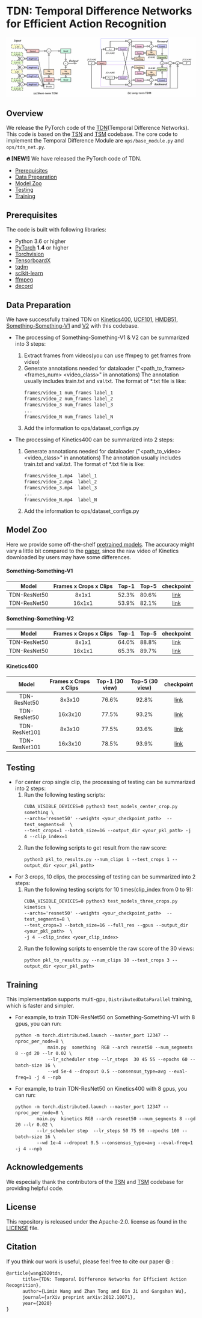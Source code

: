 # TDN: Temporal Difference Networks for Efficient Action Recognition

![1](https://github.com/MCG-NJU/TDN/blob/main/TDM.jpg)  
## Overview

We release the PyTorch code of the [TDN](https://arxiv.org/abs/2012.10071)(Temporal Difference Networks). This code is based on the [TSN](https://github.com/yjxiong/tsn-pytorch) and [TSM](https://github.com/mit-han-lab/temporal-shift-module) codebase. The core code to implement the Temporal Difference Module are `ops/base_module.py` and `ops/tdn_net.py`.


**🔥 [NEW!]**  We have released the PyTorch code of TDN. 
* [Prerequisites](#prerequisites)
* [Data Preparation](#data-preparation)
* [Model Zoo](#model-zoo)
* [Testing](#testing)  
* [Training](#training)  

## Prerequisites
The code is built with following libraries:

- Python 3.6 or higher
- [PyTorch](https://pytorch.org/) **1.4** or higher
- [Torchvision](https://github.com/pytorch/vision)
- [TensorboardX](https://github.com/lanpa/tensorboardX)
- [tqdm](https://github.com/tqdm/tqdm.git)
- [scikit-learn](https://scikit-learn.org/stable/)
- [ffmpeg](https://www.ffmpeg.org/)  
- [decord](https://github.com/dmlc/decord) 

## Data Preparation
We have successfully trained TDN on [Kinetics400](https://deepmind.com/research/open-source/kinetics), [UCF101](https://www.crcv.ucf.edu/data/UCF101.php), [HMDB51](https://serre-lab.clps.brown.edu/resource/hmdb-a-large-human-motion-database/), [Something-Something-V1](https://20bn.com/datasets/something-something/v1) and [V2](https://20bn.com/datasets/something-something/v2) with this codebase.  
- The processing of Something-Something-V1 & V2 can be summarized into 3 steps:  
    1. Extract frames from videos(you can use ffmpeg to get frames from video)      
    2. Generate annotations needed for dataloader ("<path_to_frames> <frames_num> <video_class>" in annotations) The annotation usually includes train.txt and val.txt. The format of *.txt file is like:
        ```
        frames/video_1 num_frames label_1
        frames/video_2 num_frames label_2
        frames/video_3 num_frames label_3
        ...
        frames/video_N num_frames label_N
        ```
    3. Add the information to ops/dataset_configs.py  

- The processing of Kinetics400 can be summarized into 2 steps:  
    1. Generate annotations needed for dataloader ("<path_to_video> <video_class>" in annotations) The annotation usually includes train.txt and val.txt. The format of *.txt file is like:
        ```
        frames/video_1.mp4  label_1
        frames/video_2.mp4  label_2
        frames/video_3.mp4  label_3
        ...
        frames/video_N.mp4  label_N
        ```
    2. Add the information to ops/dataset_configs.py  

## Model Zoo
Here we provide some off-the-shelf [pretrained models](https://drive.google.com/drive/folders/1du1KtjFANeD0Mr5_7RxCx0jLUVRj_y8w?usp=sharing). The accuracy might vary a little bit compared to the [paper]((https://arxiv.org/abs/2012.10071)), since the raw video of Kinetics downloaded by users may have some differences. 
#### Something-Something-V1

Model  | Frames x Crops x Clips  | Top-1  | Top-5 | checkpoint
:--: | :--: | :--: | :--:| :--:
TDN-ResNet50  | 8x1x1 | 52.3%  | 80.6% | [link](https://drive.google.com/file/d/13PeSkxDgYZ_Z-OOYiuCY3J_QlY2noUuv/view?usp=sharing)
TDN-ResNet50  | 16x1x1 | 53.9%  | 82.1% | [link](https://drive.google.com/file/d/1IxUMglMEET8blZxzJrq7sc79MyosJ52I/view?usp=sharing)

#### Something-Something-V2

Model  | Frames x Crops x Clips | Top-1  | Top-5 | checkpoint
:--: | :--: | :--: | :--:| :--:
TDN-ResNet50  | 8x1x1   | 64.0%   | 88.8%  | [link](https://drive.google.com/file/d/1cPgY2h6zVdjKrFJu-ZV_uo_8HKLPh_Vu/view?usp=sharing)
TDN-ResNet50  | 16x1x1  | 65.3%   | 89.7%  | [link](https://drive.google.com/file/d/1pwkrPYUc36b5SnPRHUbOcycm4zoQHZnR/view?usp=sharing)

#### Kinetics400
Model  | Frames x Crops x Clips   | Top-1 (30 view)  | Top-5 (30 view)  | checkpoint
:--: | :--: | :--: | :--:| :--:
TDN-ResNet50    | 8x3x10  | 76.6%  | 92.8%  | [link](https://drive.google.com/file/d/1h-yoGaQYpRoSb57-sw_Iw7mYkSrI5QnQ/view?usp=sharing)
TDN-ResNet50    | 16x3x10 | 77.5%  | 93.2%  | [link](https://drive.google.com/file/d/1M6nkUISaIfLAxuabA3_JxPUiXqnLv26T/view?usp=sharing)
TDN-ResNet101   | 8x3x10 | 77.5%  | 93.6%  | [link](https://drive.google.com/file/d/1UdvGQkBkC9vqOwknXbyuuTVDTp1ctOr4/view?usp=sharing)
TDN-ResNet101   | 16x3x10 | 78.5%  | 93.9%  | [link](https://drive.google.com/file/d/1MWj3srcdJginXCZfE6P4ufPRpLbUZe-Z/view?usp=sharing)

## Testing
- For center crop single clip, the processing of testing can be summarized into 2 steps:
    1. Run the following testing scripts:
        ```
        CUDA_VISIBLE_DEVICES=0 python3 test_models_center_crop.py something \
        --archs='resnet50' --weights <your_checkpoint_path>  --test_segments=8  \
        --test_crops=1 --batch_size=16 --output_dir <your_pkl_path> -j 4 --clip_index=1
        ```
    2. Run the following scripts to get result from the raw score:
        ```
        python3 pkl_to_results.py --num_clips 1 --test_crops 1 --output_dir <your_pkl_path>  
        ```
- For 3 crops, 10 clips, the processing of testing can be summarized into 2 steps: 
    1. Run the following testing scripts for 10 times(clip_index from 0 to 9):
        ``` 
        CUDA_VISIBLE_DEVICES=0 python3 test_models_three_crops.py  kinetics \
        --archs='resnet50' --weights <your_checkpoint_path>  --test_segments=8 \
        --test_crops=3 --batch_size=16 --full_res --gpus --output_dir <your_pkl_path>  \
        -j 4 --clip_index <your_clip_index>
        ```
    2. Run the following scripts to ensemble the raw score of the 30 views:
        ```
        python pkl_to_results.py --num_clips 10 --test_crops 3 --output_dir <your_pkl_path> 
        ```
## Training
This implementation supports multi-gpu, `DistributedDataParallel` training, which is faster and simpler. 
- For example, to train TDN-ResNet50 on Something-Something-V1 with 8 gpus, you can run:
    ```
    python -m torch.distributed.launch --master_port 12347 --nproc_per_node=8 \
                main.py  something  RGB --arch resnet50 --num_segments 8 --gd 20 --lr 0.02 \
                --lr_scheduler step --lr_steps  30 45 55 --epochs 60 --batch-size 16 \
                --wd 5e-4 --dropout 0.5 --consensus_type=avg --eval-freq=1 -j 4 --npb 
    ```
- For example, to train TDN-ResNet50 on Kinetics400 with 8 gpus, you can run:
    ```
    python -m torch.distributed.launch --master_port 12347 --nproc_per_node=8 \
            main.py  kinetics RGB --arch resnet50 --num_segments 8 --gd 20 --lr 0.02 \
            --lr_scheduler step  --lr_steps 50 75 90 --epochs 100 --batch-size 16 \
            --wd 1e-4 --dropout 0.5 --consensus_type=avg --eval-freq=1 -j 4 --npb 
    ```
## Acknowledgements
We especially thank the contributors of the [TSN](https://github.com/yjxiong/tsn-pytorch) and [TSM](https://github.com/mit-han-lab/temporal-shift-module) codebase for providing helpful code.
## License
This repository is released under the Apache-2.0. license as found in the [LICENSE](https://github.com/MCG-NJU/TDN/blob/main/LICENSE) file.
## Citation
If you think our work is useful, please feel free to cite our paper 😆 :
```
@article{wang2020tdn,
      title={TDN: Temporal Difference Networks for Efficient Action Recognition}, 
      author={Limin Wang and Zhan Tong and Bin Ji and Gangshan Wu},
      journal={arXiv preprint arXiv:2012.10071},
      year={2020}
}
```



